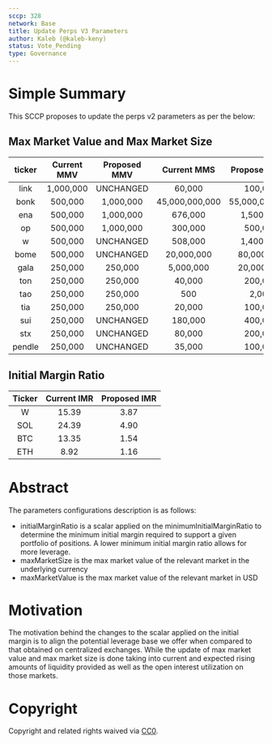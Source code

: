 ```yaml
---
sccp: 328
network: Base
title: Update Perps V3 Parameters
author: Kaleb (@kaleb-keny)
status: Vote_Pending
type: Governance
---
```


# Simple Summary

This SCCP proposes to update the perps v2 parameters as per the below:

## Max Market Value and Max Market Size

| **ticker** | **Current MMV** | **Proposed MMV** | **Current MMS** | **Proposed MMS** |
|:----------:|:---------------:|:----------------:|:---------------:|:----------------:|
|    link    |    1,000,000    |     UNCHANGED    |      60,000     |      100,000     |
|    bonk    |     500,000     |     1,000,000    |  45,000,000,000 |  55,000,000,000  |
|     ena    |     500,000     |     1,000,000    |     676,000     |     1,500,000    |
|     op     |     500,000     |     1,000,000    |     300,000     |      500,000     |
|      w     |     500,000     |     UNCHANGED    |     508,000     |     1,400,000    |
|    bome    |     500,000     |     UNCHANGED    |    20,000,000   |    80,000,000    |
|    gala    |     250,000     |      250,000     |    5,000,000    |    20,000,000    |
|     ton    |     250,000     |      250,000     |      40,000     |      200,000     |
|     tao    |     250,000     |      250,000     |       500       |       2,000      |
|     tia    |     250,000     |      250,000     |      20,000     |      100,000     |
|     sui    |     250,000     |     UNCHANGED    |     180,000     |      400,000     |
|     stx    |     250,000     |     UNCHANGED    |      80,000     |      200,000     |
|   pendle   |     250,000     |     UNCHANGED    |      35,000     |      100,000     |

## Initial Margin Ratio

| **Ticker** | **Current IMR** | **Proposed IMR** |
|:----------:|:---------------:|:----------------:|
|      W     |      15.39      |       3.87       |
|     SOL    |      24.39      |       4.90       |
|     BTC    |      13.35      |       1.54       |
|     ETH    |       8.92      |       1.16       |


# Abstract

The parameters configurations description is as follows:
- initialMarginRatio is a scalar applied on the minimumInitialMarginRatio to determine the minimum initial margin required to support a given portfolio of positions. A lower minimum initial margin ratio allows for more leverage.
- maxMarketSize is the max market value of the relevant market in the underlying currency
- maxMarketValue is the max market value of the relevant market in USD

# Motivation

The motivation behind the changes to the scalar applied on the initial margin is to align the potential leverage base we offer when compared to that obtained on centralized exchanges. While the update of max market value and max market size is done taking into current and expected rising amounts of liquidity provided as well as the open interest utilization on those markets. 

# Copyright

Copyright and related rights waived via [CC0](https://creativecommons.org/publicdomain/zero/1.0/).


